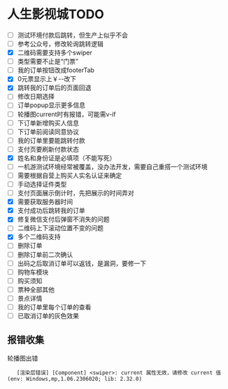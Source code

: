 # 人生影视城TODO

- [ ] 测试环境付款后跳转，但生产上似乎不会
- [ ] 参考公众号，修改轮询跳转逻辑
- [x] 二维码需要支持多个swiper
- [ ] 类型需要不止是“门票”
- [ ] 我的订单按钮改成footerTab
- [x] 0元票显示上￥--改下
- [x] 跳转我的订单后的页面回退
- [ ] 修改日期选择
- [ ] 订单popup显示更多信息
- [ ] 轮播图current时有报错，可能需v-if
- [ ] 下订单新增购买人信息
- [ ] 下订单前阅读同意协议
- [ ] 我的订单里要能跳转付款
- [ ] 支付页要刷新付款状态
- [x] 姓名和身份证是必填项（不能写死）
- [ ] 一机游测试环境经常被覆盖，没办法开发，需要自己重搭一个测试环境
- [ ] 需要根据自营上购买人实名认证来确定
- [ ] 手动选择证件类型
- [ ] 支付页面展示倒计时，先把展示的时间弄对
- [x] 需要获取服务器时间
- [x] 支付成功后跳转我的订单
- [x] 修复微信支付后弹窗不消失的问题
- [ ] 二维码上下滚动位置不变的问题
- [x] 多个二维码支持
- [ ] 删除订单
- [ ] 删除订单前二次确认
- [ ] 出码之后取消订单可以返钱，是漏洞，要修一下
- [ ] 购物车模块
- [ ] 购买须知
- [ ] 票种全部其他
- [ ] 景点详情
- [ ] 我的订单里每个订单的查看
- [ ] 已取消订单的灰色效果

## 报错收集

轮播图出错
```
   [渲染层错误] [Component] <swiper>: current 属性无效，请修改 current 值(env: Windows,mp,1.06.2306020; lib: 2.32.0)
```